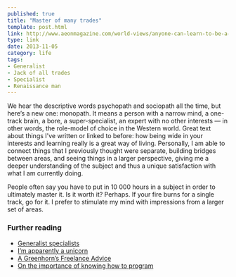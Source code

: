 ```yaml
---
published: true
title: "Master of many trades"
template: post.html
link: http://www.aeonmagazine.com/world-views/anyone-can-learn-to-be-a-polymath/
type: link
date: 2013-11-05
category: life
tags:
- Generalist
- Jack of all trades
- Specialist
- Renaissance man
---
```

We hear the descriptive words psychopath and sociopath all the time, but here’s a new one: monopath. It means a person with a narrow mind, a one-track brain, a bore, a super-specialist, an expert with no other interests — in other words, the role-model of choice in the Western world.
Great text about things I've written or linked to before: how being wide in your interests and learning really is a great way of living. Personally, I am able to connect things that I previously thought were separate, building bridges between areas, and seeing things in a larger perspective, giving me a deeper understanding of the subject and thus a unique satisfaction with what I am currently doing.People often say you have to put in 10 000 hours in a subject in order to ultimately master it. Is it worth it? Perhaps. If your fire burns for a single track, go for it. I prefer to stimulate my mind with impressions from a larger set of areas.

### Further reading

- [Generalist specialists](http://johanbrook.com/business/generalist-specialists/ "Generalist specialists")
- [I’m apparently a unicorn](http://johanbrook.com/business/unicorn/ "I’m apparently a unicorn")
- [A Greenhorn’s Freelance Advice](http://johanbrook.com/freelancing/a-greenhorns-freelance-advice/ "A Greenhorn’s Freelance Advice")
- [On the importance of knowing how to program](http://johanbrook.com/business/on-the-importance-of-knowing-how-to-program/)

